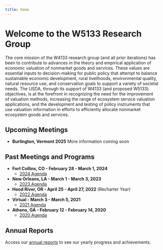 ```yaml
---
title: Home
---
```


Welcome to the W5133 Research Group
====================================

The core mission of the W4133 research group (and all prior iterations) has been to contribute to advances in the theory and empirical application of economic valuation of nonmarket goods and services.  These values are essential inputs to decision-making for public policy that attempt to balance sustainable economic development, rural livelihoods, environmental quality, natural resource use, and conservation goals to support a variety of societal needs. The USDA, through its support of W4133 (and proposed W5133) objectives, is at the forefront in recognizing the need for the improvement of valuation methods, increasing the range of ecosystem service valuation applications, and the development and testing of policy instruments that use valuation information in efforts to efficiently allocate nonmarket ecosystem goods and services.

## Upcoming Meetings

- **Burlington, Vermont 2025** More information coming soon

## Past Meetings and Programs

- **Fort Collins, CO - February 28 - March 1, 2024**
  - [2024 Agenda](/2024-agenda)   
- **New Orleans, LA - March 1 - March 3, 2023**
  - [2023 Agenda](/2023-agenda)   
- **Hood River, OR - April 25 - April 27, 2022** (Recharter Year)
  - [2022 Agenda](/2022-agenda)
- **Virtual - March 3 - March 5, 2021**
  - [2021 Agenda](/2021-agenda)
- **Athens, GA - February 12 - February 14, 2020**
  - [2020 Agenda](/2020-agenda)

## Annual Reports

Access our [annual reports](/annual-reports) to see our yearly progress and achievements.

